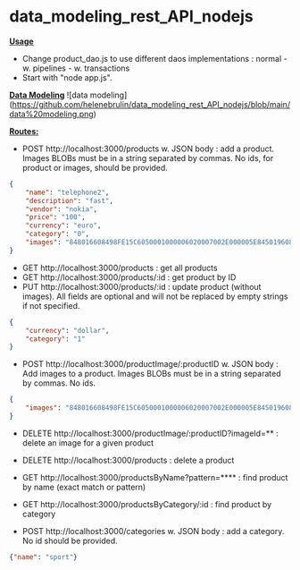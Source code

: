# data_modeling_rest_API_nodejs

<b><u>Usage</u></b>
- Change product_dao.js to use different daos implementations : normal - w. pipelines - w. transactions
- Start with "node app.js".

<b><u>Data Modeling</u></b>
![data modeling]
(https://github.com/helenebrulin/data_modeling_rest_API_nodejs/blob/main/data%20modeling.png)

<b><u>Routes:</u></b>
- POST http://localhost:3000/products w. JSON body : add a product. Images BLOBs must be in a string separated by commas. No ids, for product or images, should be provided.
```json
{
    "name": "telephone2",
    "description": "fast",
    "vendor": "nokia",
    "price": "100",
    "currency": "euro",
    "category": "0",
    "images": "848016608498FE15C6050001000006020007002E000005E84501960844CFF,15C6050001000006020008002E000405E84,E15C6050001000006350800020000002E00010000"
}
```
- GET http://localhost:3000/products : get all products
- GET http://localhost:3000/products/:id : get product by ID
- PUT http://localhost:3000/products/:id : update product (without images). All fields are optional and will not be replaced by empty strings if not specified.
```json
{
    "currency": "dollar",
    "category": "1"
}
```
- POST http://localhost:3000/productImage/:productID w. JSON body : Add images to a product. Images BLOBs must be in a string separated by commas. No ids.
```json
{
    "images": "848016608498FE15C6050001000006020007002E000005E84501960844CFF,15C6050001000006020008002E000405E84,E15C6050001000006350800020000002E00010000"
}
```
- DELETE http://localhost:3000/productImage/:productID?imageId=** : delete an image for a given product
- DELETE http://localhost:3000/products : delete a product
- GET http://localhost:3000/productsByName?pattern=**** : find product by name (exact match or pattern)
- GET http://localhost:3000/productsByCategory/:id : find product by category

- POST http://localhost:3000/categories w. JSON body : add a category. No id should be provided. 
```json
{"name": "sport"}
```